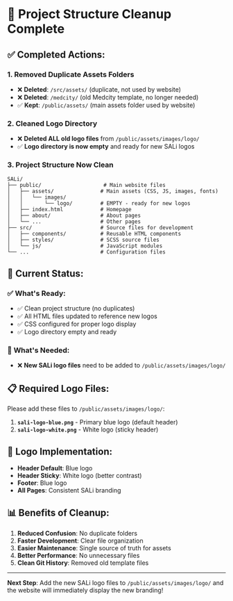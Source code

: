 # 🧹 Project Structure Cleanup Complete

## ✅ **Completed Actions:**

### 1. **Removed Duplicate Assets Folders**
- ❌ **Deleted**: `/src/assets/` (duplicate, not used by website)
- ❌ **Deleted**: `/medcity/` (old Medcity template, no longer needed)
- ✅ **Kept**: `/public/assets/` (main assets folder used by website)

### 2. **Cleaned Logo Directory**
- ❌ **Deleted ALL old logo files** from `/public/assets/images/logo/`
- ✅ **Logo directory is now empty** and ready for new SALi logos

### 3. **Project Structure Now Clean**
```
SALi/
├── public/                    # Main website files
│   ├── assets/               # Main assets (CSS, JS, images, fonts)
│   │   └── images/
│   │       └── logo/         # EMPTY - ready for new logos
│   ├── index.html            # Homepage
│   ├── about/                # About pages
│   └── ...                   # Other pages
├── src/                      # Source files for development
│   ├── components/           # Reusable HTML components
│   ├── styles/               # SCSS source files
│   └── js/                   # JavaScript modules
└── ...                       # Configuration files
```

## 🎯 **Current Status:**

### ✅ **What's Ready:**
- ✅ Clean project structure (no duplicates)
- ✅ All HTML files updated to reference new logos
- ✅ CSS configured for proper logo display
- ✅ Logo directory empty and ready

### 🚨 **What's Needed:**
- ❌ **New SALi logo files** need to be added to `/public/assets/images/logo/`

## 📋 **Required Logo Files:**

Please add these files to `/public/assets/images/logo/`:

1. **`sali-logo-blue.png`** - Primary blue logo (default header)
2. **`sali-logo-white.png`** - White logo (sticky header)

## 🔧 **Logo Implementation:**

- **Header Default**: Blue logo
- **Header Sticky**: White logo (better contrast)
- **Footer**: Blue logo
- **All Pages**: Consistent SALi branding

## 📊 **Benefits of Cleanup:**

1. **Reduced Confusion**: No duplicate folders
2. **Faster Development**: Clear file organization
3. **Easier Maintenance**: Single source of truth for assets
4. **Better Performance**: No unnecessary files
5. **Clean Git History**: Removed old template files

---

**Next Step**: Add the new SALi logo files to `/public/assets/images/logo/` and the website will immediately display the new branding!
